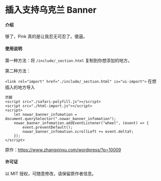 # 插入支持乌克兰 Banner

#### 介绍
够了，Pink 真的是让我忍无可忍了。傻逼。

#### 使用说明

第一种方法：将 `/include/_section.html` 复制到你想添加的地方。

第二种方法：

`<link rel="import" href="./include/_section.html" is="ui-import">` 在想插入的地方导入

```
页脚
<script src="./safari-polyfill.js"></script>
<script src="./html-import.js"></script>
<script>
    let nowar_banner_infomation = document.querySelector(".nowar_banner_infomation");
    nowar_banner_infomation.addEventListener("wheel", (event) => {
        event.preventDefault();
        nowar_banner_infomation.scrollLeft += event.deltaY;
    });
</script>
```

原作：<a href="https://www.zhangxinxu.com/wordpress/?p=10009">https://www.zhangxinxu.com/wordpress/?p=10009</a>

#### 许可证

以 MIT 授权，可随意修改，请保留原作者信息。
